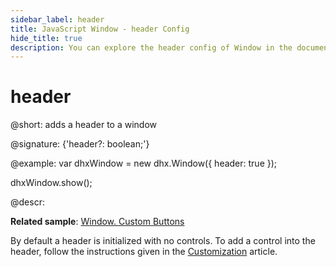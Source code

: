 ```yaml
---
sidebar_label: header
title: JavaScript Window - header Config 
hide_title: true
description: You can explore the header config of Window in the documentation of the DHTMLX JavaScript UI library. Browse developer guides and API reference, try out code examples and live demos, and download a free 30-day evaluation version of DHTMLX Suite 7.
---
```

 
# header

@short: adds a header to a window

@signature: {'header?: boolean;'}

@example:
var dhxWindow = new dhx.Window({
    header: true
});

dhxWindow.show();

@descr:

**Related sample**: [Window. Custom Buttons](https://snippet.dhtmlx.com/o7xlvvv3)

By default a header is initialized with no controls. To add a control into the header, follow the instructions given in the [Customization](window/customization.md#controls-and-operations) article.
